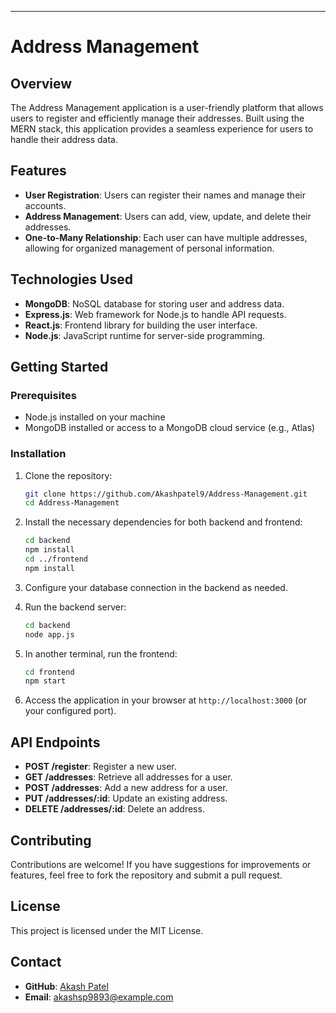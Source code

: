 
---

# Address Management

## Overview

The Address Management application is a user-friendly platform that allows users to register and efficiently manage their addresses. Built using the MERN stack, this application provides a seamless experience for users to handle their address data.

## Features

- **User Registration**: Users can register their names and manage their accounts.
- **Address Management**: Users can add, view, update, and delete their addresses.
- **One-to-Many Relationship**: Each user can have multiple addresses, allowing for organized management of personal information.

## Technologies Used

- **MongoDB**: NoSQL database for storing user and address data.
- **Express.js**: Web framework for Node.js to handle API requests.
- **React.js**: Frontend library for building the user interface.
- **Node.js**: JavaScript runtime for server-side programming.

## Getting Started

### Prerequisites

- Node.js installed on your machine
- MongoDB installed or access to a MongoDB cloud service (e.g., Atlas)

### Installation

1. Clone the repository:
   ```bash
   git clone https://github.com/Akashpatel9/Address-Management.git
   cd Address-Management
   ```

2. Install the necessary dependencies for both backend and frontend:
   ```bash
   cd backend
   npm install
   cd ../frontend
   npm install
   ```

3. Configure your database connection in the backend as needed.

4. Run the backend server:
   ```bash
   cd backend
   node app.js
   ```

5. In another terminal, run the frontend:
   ```bash
   cd frontend
   npm start
   ```

6. Access the application in your browser at `http://localhost:3000` (or your configured port).

## API Endpoints

- **POST /register**: Register a new user.
- **GET /addresses**: Retrieve all addresses for a user.
- **POST /addresses**: Add a new address for a user.
- **PUT /addresses/:id**: Update an existing address.
- **DELETE /addresses/:id**: Delete an address.

## Contributing

Contributions are welcome! If you have suggestions for improvements or features, feel free to fork the repository and submit a pull request.

## License

This project is licensed under the MIT License.

## Contact

- **GitHub**: [Akash Patel](https://github.com/Akashpatel9)
- **Email**: akashsp9893@example.com

